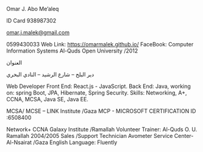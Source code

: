 
Omar J. Abo Me’aleq
 

ID Card
 938987302
 
omar.j.malek@gmail.com
 
0599430033
Web Link: https://omarmalek.github.io/
FaceBook: 
Computer Information Systems
Al-Quds Open University /2012

العنوان
 
دير البلح – شارع الرشيد – النادي البحري
		   
Web Developer
Front End: React.js - JavaScript.
Back End: Java, working on: spring Boot, JPA, Hibernate, Spring Security.
Skills: Networking, A+, CCNA, MCSA, Java SE, Java EE.


MCSA/ MCSE – LINK Institute /Gaza
MCP - MICROSOFT CERTIFICATION
ID :6508400
 

Network+   CCNA   Galaxy Institute /Ramallah
Volunteer Trainer: Al-Quds O. U. Ramallah 2004/2005
Sales /Support Technician 
Avometer Service  Center- Al-Nsairat /Gaza
English Language: Fluently 



